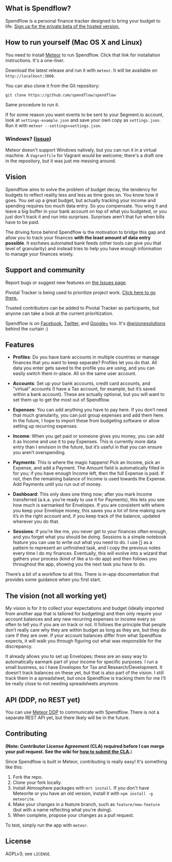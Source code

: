 ## What is Spendflow?

Spendflow is a personal finance tracker designed to bring your budget to life. [Sign up for the private beta of the hosted version.](http://wiz1.us/spendflowbeta)

## How to run yourself (Mac OS X and Linux)

You need to install [Meteor](http://docs.meteor.com/#quickstart) to run Spendflow. Click that link for installation instructions. It's a one-liner.

Download the latest release and run it with `meteor`. It will be available on `http://localhost:3000`.

You can also clone it from the Git repository:

`git clone https://github.com/spendflow/spendflow`

Same procedure to run it.

If for some reason you want events to be sent to your Segment.io account, look at `settings-example.json` and save your own copy as `settings.json`. Run it with `meteor --settings=settings.json`.

### Windows? ([issue](https://github.com/spendflow/spendflow/issues/3))

Meteor doesn't support Windows natively, but you can run it in a virtual machine. A `Vagrantfile` for Vagrant would be welcome; there's a draft one in the repository, but it was just me messing around.

## Vision

Spendflow aims to solve the problem of budget decay, the tendency for budgets to reflect reality less and less as time goes on. You know how it goes. You set up a great budget, but actually tracking your income and spending requires too much data entry. So you compensate. You wing it and leave a big buffer in your bank account on top of what you budgeted, or you just don’t track it and run into surprises. Surprises aren’t that fun when bills have to be paid.

The driving force behind Spendflow is the motivation to bridge this gap and allow you to track your finances **with the least amount of data entry possible**. It eschews automated bank feeds (other tools can give you that level of granularity) and instead tries to help you have enough information to manage your finances wisely.

## Support and community

Report bugs or suggest new features on [the Issues page](https://github.com/spendflow/spendflow/issues).

Pivotal Tracker is being used to prioritize project work. [Click here to go there.](https://www.pivotaltracker.com/projects/844191)

Trusted contributors can be added to Pivotal Tracker as participants, but anyone can take a look at the current prioritization.

Spendflow is on [Facebook](https://facebook.com/spendflow), [Twitter](https://twitter.com/spendflow), and [Google+](https://google.com/+SpendflowCo) too. It's [@wizonesolutions](https://twitter.com/wizonesolutions) behind the curtain :)

## Features

* **Profiles**: Do you have bank accounts in multiple countries or manage finances that you want to keep separate? Profiles let you do that. All data you enter gets saved to the profile you are using, and you can easily switch them in-place. All on the same user account.

* **Accounts**: Set up your bank accounts, credit card accounts, and "virtual“ accounts (I have a Tax account, for example, but it’s saved within a bank account). These are actually optional, but you will want to set them up to get the most out of Spendflow.

* **Expenses**: You can add anything you have to pay here. If you don’t need that much granularity, you can just group expenses and add them here. In the future, I hope to import these from budgeting software or allow setting up recurring expenses.

* **Income**: When you get paid or someone gives you money, you can add it as Income and use it to pay Expenses. This is currently more data entry than I envision in the future, but it’s useful in that you can ensure you aren’t overspending.

* **Payments**: This is where the magic happens! Pick an Income, pick an Expense, and add a Payment. The Amount field is automatically filled in for you; if you have enough Income left, then the full Expense is paid. If not, then the remaining balance of Income is used towards the Expense. Add Payments until you run out of money.

* **Dashboard**: This only does one thing now; after you mark Income transferred (a.k.a. you’re ready to use it for Payments), this lets you see how much is earmarked for Envelopes. If you are consistent with where you keep your Envelope money, this saves you a lot of time making sure it’s in the right account and, if you keep track of the balance, updated wherever you do that.

* **Sessions**: If you’re like me, you never get to your finances often enough, and you forget what you should be doing. Sessions is a simple notebook feature you can use to write out what you need to do. I use [] as a pattern to represent an unfinished task, and I copy the previous notes every time I do my finances. Eventually, this will evolve into a wizard that gathers your process (kind of like a to-do app) and then follows you throughout the app, showing you the next task you have to do.


There’s a bit of a workflow to all this. There is in-app documentation that provides some guidance when you first start.

## The vision (not all working yet)

My vision is for it to collect your expectations and budget (ideally imported from another app that is tailored for budgeting) and then only require your account balances and any new recurring expenses or income every so often to tell you if you are on track or not. It follows the principle that people don’t really care why they are within budget as long as they are, but they do care if they are over. If your account balances differ from what Spendflow expects, it will walk you through figuring out what was responsible for the discrepancy.

It already allows you to set up Envelopes; these are an easy way to automatically earmark part of your income for specific purposes. I run a small business, so I have Envelopes for Tax and Research/Development. It doesn’t track balances on these yet, but that is also part of the vision. I still track them in a spreadsheet, but once Spendflow is tracking them for me I’ll be really close to not needing spreadsheets anymore.

## API (DDP, no REST yet)

You can use [Meteor DDP](https://github.com/meteor/meteor/blob/1b9bb206cd229fe1639d9c1f94455865000ba5c3/packages/livedata/DDP.md) to communicate with Spendflow. There is not a separate REST API yet, but there likely will be in the future.

## Contributing

**(Note: Contributor License Agreement (CLA) required before I can merge your pull request. See the wiki for [how to submit the CLA](https://github.com/spendflow/spendflow/wiki/Signing-the-Contributor-License-Agreement).**)

Since Spendflow is built in Meteor, contributing is really easy! It's something like this:

1. Fork the repo.
1. Clone your fork locally.
1. Install Atmosphere packages with `mrt install`. If you don't have Meteorite or you have an old version, install it with `npm install -g meteorite`.
1. Make your changes in a feature branch, such as `feature/new-feature` (but with a name reflecting what you're doing).
1. When complete, propose your changes as a pull request.

To test, simply run the app with `meteor`.

## License

AGPLv3; see `LICENSE`.
